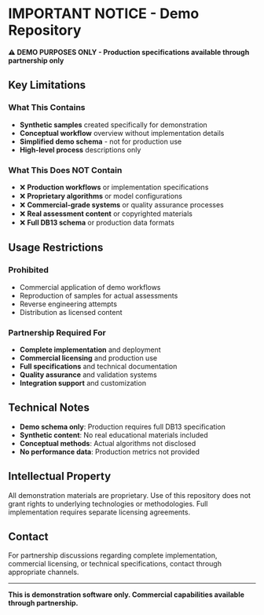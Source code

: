 # IMPORTANT NOTICE - Demo Repository

**⚠️ DEMO PURPOSES ONLY - Production specifications available through partnership only**

## Key Limitations

### What This Contains
- **Synthetic samples** created specifically for demonstration
- **Conceptual workflow** overview without implementation details
- **Simplified demo schema** - not for production use
- **High-level process** descriptions only

### What This Does NOT Contain
- ❌ **Production workflows** or implementation specifications
- ❌ **Proprietary algorithms** or model configurations
- ❌ **Commercial-grade systems** or quality assurance processes
- ❌ **Real assessment content** or copyrighted materials
- ❌ **Full DB13 schema** or production data formats

## Usage Restrictions

### Prohibited
- Commercial application of demo workflows
- Reproduction of samples for actual assessments  
- Reverse engineering attempts
- Distribution as licensed content

### Partnership Required For
- **Complete implementation** and deployment
- **Commercial licensing** and production use
- **Full specifications** and technical documentation
- **Quality assurance** and validation systems
- **Integration support** and customization

## Technical Notes

- **Demo schema only**: Production requires full DB13 specification
- **Synthetic content**: No real educational materials included
- **Conceptual methods**: Actual algorithms not disclosed
- **No performance data**: Production metrics not provided

## Intellectual Property

All demonstration materials are proprietary. Use of this repository does not grant rights to underlying technologies or methodologies. Full implementation requires separate licensing agreements.

## Contact

For partnership discussions regarding complete implementation, commercial licensing, or technical specifications, contact through appropriate channels.

---

**This is demonstration software only. Commercial capabilities available through partnership.**